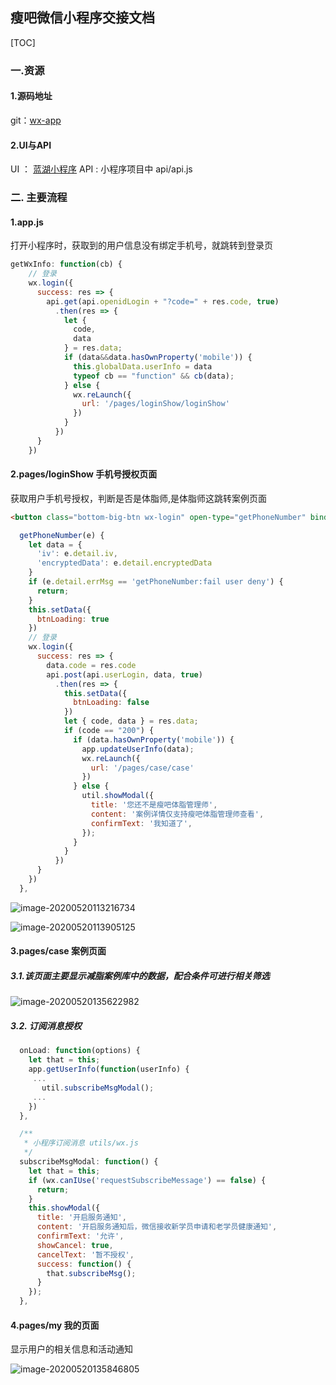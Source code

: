 ## 													            											                                                                      瘦吧微信小程序交接文档

[TOC]



### 一.资源

#### 1.源码地址

  git：[wx-app](http://shoubagit.shouba.cn/wuxiangjun/wx-app.git)

#### 2.UI与API

UI    ：  [蓝湖小程序](https://lanhuapp.com/web/#/item/project/board?pid=444387dc-88a9-4d52-bdef-5b184b5fdd54)
API   :    小程序项目中 api/api.js

### 二. 主要流程

#### 1.app.js

打开小程序时，获取到的用户信息没有绑定手机号，就跳转到登录页

```js
getWxInfo: function(cb) {
    // 登录
    wx.login({
      success: res => {
        api.get(api.openidLogin + "?code=" + res.code, true)
          .then(res => {
            let {
              code,
              data
            } = res.data;
            if (data&&data.hasOwnProperty('mobile')) {
              this.globalData.userInfo = data
              typeof cb == "function" && cb(data);
            } else {
              wx.reLaunch({
                url: '/pages/loginShow/loginShow'
              })
            }
          })
      }
    })
```

#### 2.pages/loginShow   手机号授权页面

获取用户手机号授权，判断是否是体脂师,是体脂师这跳转案例页面

```html
<button class="bottom-big-btn wx-login" open-type="getPhoneNumber" bindgetphonenumber="getPhoneNumber" loading="{{btnLoading}}">立即查看</button>
```

```js
  getPhoneNumber(e) {
    let data = {
      'iv': e.detail.iv,
      'encryptedData': e.detail.encryptedData
    }
    if (e.detail.errMsg == 'getPhoneNumber:fail user deny') {
      return;
    }
    this.setData({
      btnLoading: true
    })
    // 登录
    wx.login({
      success: res => {
        data.code = res.code
        api.post(api.userLogin, data, true)
          .then(res => {
            this.setData({
              btnLoading: false
            })
            let { code, data } = res.data;
            if (code == "200") {
              if (data.hasOwnProperty('mobile')) {
                app.updateUserInfo(data);
                wx.reLaunch({
                  url: '/pages/case/case'
                })
              } else {
                util.showModal({
                  title: '您还不是瘦吧体脂管理师',
                  content: '案例详情仅支持瘦吧体脂管理师查看',
                  confirmText: '我知道了',
                });
              }
            }
          })
      }
    })
  },
```

![image-20200520113216734](.\image-20200520113216734.png)

![image-20200520113905125](.\image-20200520113905125.png)

#### 3.pages/case   案例页面

##### 3.1.该页面主要显示减脂案例库中的数据，配合条件可进行相关筛选

![image-20200520135622982](.\image-20200520135622982.png)

##### 3.2. 订阅消息授权

```js
  onLoad: function(options) {
    let that = this;
    app.getUserInfo(function(userInfo) {
     ...
       util.subscribeMsgModal();
     ...
    })
  },
```

```js
  /**
   * 小程序订阅消息 utils/wx.js
   */
  subscribeMsgModal: function() {
    let that = this;
    if (wx.canIUse('requestSubscribeMessage') == false) {
      return;
    }
    this.showModal({
      title: '开启服务通知',
      content: '开启服务通知后，微信接收新学员申请和老学员健康通知',
      confirmText: '允许',
      showCancel: true,
      cancelText: '暂不授权',
      success: function() {
        that.subscribeMsg();
      }
    });
  },
```

#### 4.pages/my 我的页面

显示用户的相关信息和活动通知

![image-20200520135846805](.\image-20200520135846805.png)